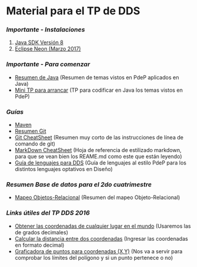 # Material para el TP de DDS

### *Importante - Instalaciones*
1. [Java SDK Versión 8](http://www.oracle.com/technetwork/java/javase/downloads/jdk8-downloads-2133151.html?ssSourceSiteId=otnes)
2. [Eclipse Neon (Marzo 2017)](http://www.eclipse.org/downloads/packages/eclipse-ide-java-developers/neon2)

### *Importante - Para comenzar*
* [Resumen de Java](https://drive.google.com/open?id=0B_k1QNSnaW5UaEJhN1lvWVlMbnc) (Resumen de temas vistos en PdeP aplicados en Java)
* [Mini TP para arrancar](https://drive.google.com/open?id=0B_k1QNSnaW5UaE1oU05vb1VSLVU) (TP para codificar en Java los temas vistos en PdeP)

### *Guías*
* [Maven](https://docs.google.com/document/d/15-DWw5429fDFQy4G_hgQFozgFFLcJaNAH3aTivw97wM/edit#heading=h.z9uecyvjl84y)
* [Resumen Git](https://docs.google.com/document/d/1nadC6-rwR2eRC0FYFWuq22pCRyZWXmCiPBuQ0cD-vMI/edit)
* [Git CheatSheet](https://drive.google.com/file/d/0B_k1QNSnaW5UcTFTTlFoY3h5NWM/view?usp=sharing) (Resumen muy corto de las instrucciones de línea de comando de git)
* [MarkDown CheatSheet](https://guides.github.com/pdfs/markdown-cheatsheet-online.pdf) (Hoja de referencia de estilizado markdown, para que se vean bien los REAME.md como este que están leyendo)
* [Guía de lenguajes para DDS](https://drive.google.com/open?id=0B_k1QNSnaW5UT3k0VGNJelNGWUE) (Guía de lenguajes al estilo PdeP para los distintos lenguajes optativos en Diseño)

### *Resumen Base de datos para el 2do cuatrimestre*
* [Mapeo Objetos-Relacional](https://drive.google.com/open?id=0B_k1QNSnaW5UUHJ5ejRVNnRjMms) (Resumen del mapeo Objeto-Relacional)

### *Links útiles del TP DDS 2016*
* [Obtener las coordenadas de cualquier lugar en el mundo](http://www.coordenadas-gps.com/convertidor-de-coordenadas-gps) (Usaremos las de grados decimales)
* [Calcular la distancia entre dos coordenadas](http://www.movable-type.co.uk/scripts/latlong.html) (Ingresar las coordenadas en formato decimal)
* [Graficadora de puntos para coordenadas (X,Y)](http://fooplot.com/#W3sidHlwZSI6MCwiZXEiOiJ4XjIiLCJjb2xvciI6IiMwMDAwMDAifSx7InR5cGUiOjEwMDB9XQ--) (Nos va a servir para comprobar los límites del polígono y si un punto pertenece o no)
